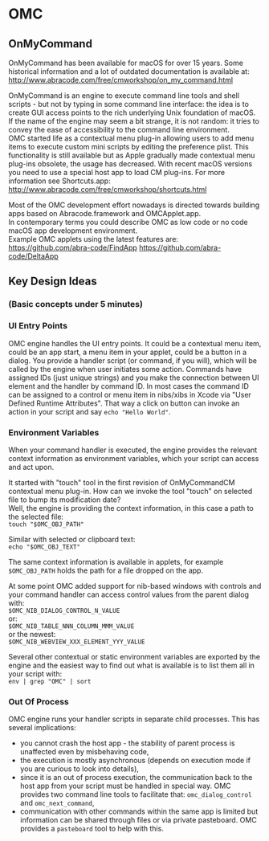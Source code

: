 # OMC
## OnMyCommand

OnMyCommand has been available for macOS for over 15 years. Some historical information and a lot of outdated documentation is available at:
http://www.abracode.com/free/cmworkshop/on_my_command.html

OnMyCommand is an engine to execute command line tools and shell scripts - but not by typing in some command line interface: the idea is to create GUI access points to the rich underlying Unix foundation of macOS.  
If the name of the engine may seem a bit strange, it is not random: it tries to convey the ease of accessibility to the command line environment.  
OMC started life as a contextual menu plug-in allowing users to add menu items to execute custom mini scripts by editing the preference plist. This functionality is still available but as Apple gradually made contextual menu plug-ins obsolete, the usage has decreased. With recent macOS versions you need to use a special host app to load CM plug-ins. For more information see Shortcuts.app: http://www.abracode.com/free/cmworkshop/shortcuts.html

Most of the OMC development effort nowadays is directed towards building apps based on Abracode.framework and OMCApplet.app.  
In contemporary terms you could describe OMC as low code or no code macOS app development environment.  
Example OMC applets using the latest features are:
https://github.com/abra-code/FindApp
https://github.com/abra-code/DeltaApp

## Key Design Ideas
### (Basic concepts under 5 minutes)

### **UI Entry Points**
OMC engine handles the UI entry points. It could be a contextual menu item, could be an app start, a menu item in your applet, could be a button in a dialog. You provide a handler script (or command, if you will), which will be called by the engine when user initiates some action. Commands have assigned IDs (just unique strings) and you make the connection between UI element and the handler by command ID. In most cases the command ID can be assigned to a control or menu item in nibs/xibs in Xcode via "User Defined Runtime Attributes". That way a click on button can invoke an action in your script and say `echo "Hello World"`.

### **Environment Variables**
When your command handler is executed, the engine provides the relevant context information as environment variables, which your script can access and act upon.

It started with "touch" tool in the first revision of OnMyCommandCM contextual menu plug-in. How can we invoke the tool "touch" on selected file to bump its modification date?  
Well, the engine is providing the context information, in this case a path to the selected file:  
`touch "$OMC_OBJ_PATH"`

Similar with selected or clipboard text:  
`echo "$OMC_OBJ_TEXT"`

The same context information is available in applets, for example `$OMC_OBJ_PATH` holds the path for a file dropped on the app.

At some point OMC added support for nib-based windows with controls and your command handler can access control values from the parent dialog with:  
`$OMC_NIB_DIALOG_CONTROL_N_VALUE`  
or:  
`$OMC_NIB_TABLE_NNN_COLUMN_MMM_VALUE`  
or the newest:  
`$OMC_NIB_WEBVIEW_XXX_ELEMENT_YYY_VALUE`

Several other contextual or static environment variables are exported by the engine and the easiest way to find out what is available is to list them all in your script with:  
`env | grep "OMC" | sort`

### **Out Of Process**
OMC engine runs your handler scripts in separate child processes. This has several implications:
- you cannot crash the host app - the stability of parent process is unaffected even by misbehaving code,
- the execution is mostly asynchronous (depends on execution mode if you are curious to look into details),
- since it is an out of process execution, the communication back to the host app from your script must be handled in special way. OMC provides two command line tools to facilitate that: `omc_dialog_control` and `omc_next_command`,
- communication with other commands within the same app is limited but information can be shared through files or via private pasteboard. OMC provides a `pasteboard` tool to help with this.

